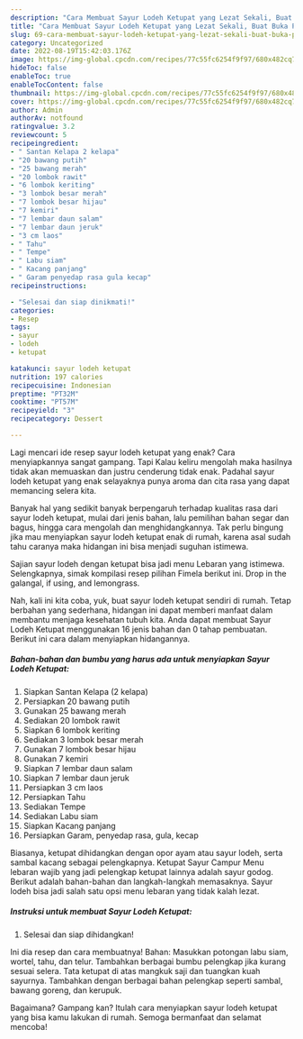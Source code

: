 ```yaml
---
description: "Cara Membuat Sayur Lodeh Ketupat yang Lezat Sekali, Buat Buka Puasa}"
title: "Cara Membuat Sayur Lodeh Ketupat yang Lezat Sekali, Buat Buka Puasa}"
slug: 69-cara-membuat-sayur-lodeh-ketupat-yang-lezat-sekali-buat-buka-puasa
category: Uncategorized
date: 2022-08-19T15:42:03.176Z
image: https://img-global.cpcdn.com/recipes/77c55fc6254f9f97/680x482cq70/sayur-lodeh-ketupat-foto-resep-utama.jpg
hideToc: false
enableToc: true
enableTocContent: false
thumbnail: https://img-global.cpcdn.com/recipes/77c55fc6254f9f97/680x482cq70/sayur-lodeh-ketupat-foto-resep-utama.jpg
cover: https://img-global.cpcdn.com/recipes/77c55fc6254f9f97/680x482cq70/sayur-lodeh-ketupat-foto-resep-utama.jpg
author: Admin
authorAv: notfound
ratingvalue: 3.2
reviewcount: 5
recipeingredient:
- " Santan Kelapa 2 kelapa"
- "20 bawang putih"
- "25 bawang merah"
- "20 lombok rawit"
- "6 lombok keriting"
- "3 lombok besar merah"
- "7 lombok besar hijau"
- "7 kemiri"
- "7 lembar daun salam"
- "7 lembar daun jeruk"
- "3 cm laos"
- " Tahu"
- " Tempe"
- " Labu siam"
- " Kacang panjang"
- " Garam penyedap rasa gula kecap"
recipeinstructions:

- "Selesai dan siap dinikmati!"
categories:
- Resep
tags:
- sayur
- lodeh
- ketupat

katakunci: sayur lodeh ketupat 
nutrition: 197 calories
recipecuisine: Indonesian
preptime: "PT32M"
cooktime: "PT57M"
recipeyield: "3"
recipecategory: Dessert

---
```



Lagi mencari ide resep sayur lodeh ketupat yang enak? Cara menyiapkannya sangat gampang. Tapi Kalau keliru mengolah maka hasilnya tidak akan memuaskan dan justru cenderung tidak enak. Padahal sayur lodeh ketupat yang enak selayaknya punya aroma dan cita rasa yang dapat memancing selera kita.


Banyak hal yang sedikit banyak berpengaruh terhadap kualitas rasa dari sayur lodeh ketupat, mulai dari jenis bahan, lalu pemilihan bahan segar dan bagus, hingga cara mengolah dan menghidangkannya. Tak perlu bingung jika mau menyiapkan sayur lodeh ketupat enak di rumah, karena asal sudah tahu caranya maka hidangan ini bisa menjadi suguhan istimewa.

Sajian sayur lodeh dengan ketupat bisa jadi menu Lebaran yang istimewa. Selengkapnya, simak kompilasi resep pilihan Fimela berikut ini. Drop in the galangal, if using, and lemongrass.


Nah, kali ini kita coba, yuk, buat sayur lodeh ketupat sendiri di rumah. Tetap berbahan yang sederhana, hidangan ini dapat memberi manfaat dalam membantu menjaga kesehatan tubuh kita. Anda dapat membuat Sayur Lodeh Ketupat menggunakan 16 jenis bahan dan 0 tahap pembuatan. Berikut ini cara dalam menyiapkan hidangannya.

<!--inarticleads1-->

##### Bahan-bahan dan bumbu yang harus ada untuk menyiapkan Sayur Lodeh Ketupat:

1. Siapkan  Santan Kelapa (2 kelapa)
1. Persiapkan 20 bawang putih
1. Gunakan 25 bawang merah
1. Sediakan 20 lombok rawit
1. Siapkan 6 lombok keriting
1. Sediakan 3 lombok besar merah
1. Gunakan 7 lombok besar hijau
1. Gunakan 7 kemiri
1. Siapkan 7 lembar daun salam
1. Siapkan 7 lembar daun jeruk
1. Persiapkan 3 cm laos
1. Persiapkan  Tahu
1. Sediakan  Tempe
1. Sediakan  Labu siam
1. Siapkan  Kacang panjang
1. Persiapkan  Garam, penyedap rasa, gula, kecap


Biasanya, ketupat dihidangkan dengan opor ayam atau sayur lodeh, serta sambal kacang sebagai pelengkapnya. Ketupat Sayur Campur Menu lebaran wajib yang jadi pelengkap ketupat lainnya adalah sayur godog. Berikut adalah bahan-bahan dan langkah-langkah memasaknya. Sayur lodeh bisa jadi salah satu opsi menu lebaran yang tidak kalah lezat. 

<!--inarticleads2-->

##### Instruksi untuk membuat Sayur Lodeh Ketupat:


1. Selesai dan siap dihidangkan!

Ini dia resep dan cara membuatnya! Bahan: Masukkan potongan labu siam, wortel, tahu, dan telur. Tambahkan berbagai bumbu pelengkap jika kurang sesuai selera. Tata ketupat di atas mangkuk saji dan tuangkan kuah sayurnya. Tambahkan dengan berbagai bahan pelengkap seperti sambal, bawang goreng, dan kerupuk. 

Bagaimana? Gampang kan? Itulah cara menyiapkan sayur lodeh ketupat yang bisa kamu lakukan di rumah. Semoga bermanfaat dan selamat mencoba!
